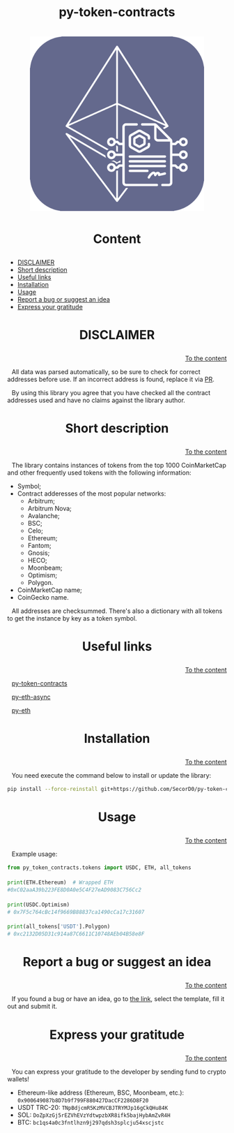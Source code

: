 <h1><p align="center">py-token-contracts</p></h1><h1>

<p align="center"><img src="images/icons/app.png" width="400"></p>



<h1><p align="center">Content</p></h1>

- [DISCLAIMER](#DISCLAIMER)
- [Short description](#Short-description)
- [Useful links](#Useful-links)
- [Installation](#Installation)
- [Usage](#Usage)
- [Report a bug or suggest an idea](#Report-a-bug-or-suggest-an-idea)
- [Express your gratitude](#Express-your-gratitude)



<h1><p align="center">DISCLAIMER</p></h1>
<p align="right"><a href="#Content">To the content</a></p>

⠀All data was parsed automatically, so be sure to check for correct addresses before use. If an incorrect address is found, replace it via [PR](https://github.com/SecorD0/py-token-contracts/pulls). 

⠀By using this library you agree that you have checked all the contract addresses used and have no claims against the library author.



<h1><p align="center">Short description</p></h1>
<p align="right"><a href="#Content">To the content</a></p>

⠀The library contains instances of tokens from the top 1000 CoinMarketCap and other frequently used tokens with the following information:
- Symbol;
- Contract adderesses of the most popular networks:
  - Arbitrum;
  - Arbitrum Nova;
  - Avalanche;
  - BSC;
  - Celo;
  - Ethereum;
  - Fantom;
  - Gnosis;
  - HECO;
  - Moonbeam;
  - Optimism;
  - Polygon.
- CoinMarketCap name;
- CoinGecko name.

⠀All addresses are checksummed. There's also a dictionary with all tokens to get the instance by key as a token symbol.



<h1><p align="center">Useful links</p></h1>
<p align="right"><a href="#Content">To the content</a></p>

⠀[py-token-contracts](https://github.com/SecorD0/py-token-contracts)

⠀[py-eth-async](https://github.com/SecorD0/py-eth-async)

⠀[py-eth](https://github.com/SecorD0/py-eth)



<h1><p align="center">Installation</p></h1>
<p align="right"><a href="#Content">To the content</a></p>

⠀You need execute the command below to install or update the library:
```sh
pip install --force-reinstall git+https://github.com/SecorD0/py-token-contracts
```



<h1><p align="center">Usage</p></h1>
<p align="right"><a href="#Content">To the content</a></p>

⠀Example usage:
```py
from py_token_contracts.tokens import USDC, ETH, all_tokens

print(ETH.Ethereum)  # Wrapped ETH
#0xC02aaA39b223FE8D0A0e5C4F27eAD9083C756Cc2

print(USDC.Optimism)
# 0x7F5c764cBc14f9669B88837ca1490cCa17c31607

print(all_tokens['USDT'].Polygon)
# 0xc2132D05D31c914a87C6611C10748AEb04B58e8F
```



<h1><p align="center">Report a bug or suggest an idea</p></h1>
<p align="right"><a href="#Content">To the content</a></p>

⠀If you found a bug or have an idea, go to [the link](https://github.com/SecorD0/py-token-contracts/issues/new/choose), select the template, fill it out and submit it.



<h1><p align="center">Express your gratitude</p></h1>
<p align="right"><a href="#Content">To the content</a></p>

⠀You can express your gratitude to the developer by sending fund to crypto wallets!
- Ethereum-like address (Ethereum, BSC, Moonbeam, etc.): `0x900649087b8D7b9f799F880427DacCF2286D8F20`
- USDT TRC-20: `TNpBdjcmR5KzMVCBJTRYMJp16gCkQHu84K`
- SOL: `DoZpXzGj5rEZVhEVzYdtwpzbXR8ifk5bajHybAmZvR4H`
- BTC: `bc1qs4a0c3fntlhzn9j297qdsh3splcju54xscjstc`
